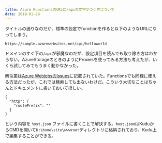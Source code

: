 ```yaml
---
title: Azure FunctionsのURLに/apiの文字がつく件について
date: 2018-01-28
---
```


タイトルの通りなのだが、標準の設定でfunctionを作ると以下のようなURLになってしまう。
```
https://sample.azurewebsites.net/api/helloworld
```

ドメインのすぐ下の`/api`が邪魔なのだが、設定項目を読んでも取り除き方はわからない。AzureStorageのときのようにProxiesを使ってみる方法も考えたが、いくら試してみてもうまく動かなかった。

解決策は[Azure WebjobsのIssues](https://github.com/Azure/azure-webjobs-sdk-script/issues/804)に記載されていた。Functionsでも同様に使える方法だったが、これでは検索しても出ないわけだ。こういう大切なことはちゃんとドキュメントに書いておいてほしい。

```
{
  "http": {
    "routePrefix": ""
  }
}
```

という内容を `host.json` ファイルに書くことで解決する。`host.json`はKuduからCMDを開いて`D:\home\site\wwwroot`ディレクトリに格納されており、Kudu上で編集することができる。
